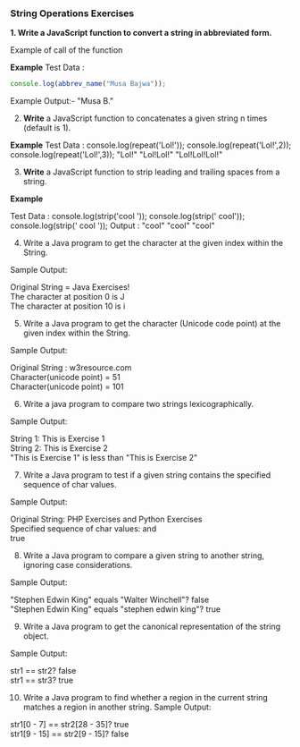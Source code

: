 ### String Operations Exercises

**1. Write a JavaScript function to convert a string in abbreviated form.** 

Example of call of the function

**Example**
Test Data :
```js
console.log(abbrev_name("Musa Bajwa"));
```
Example Output:- 
"Musa B."

2. **Write** a JavaScript function to concatenates a given string n times (default is 1).

**Example**
Test Data :
console.log(repeat('Lol!'));
console.log(repeat('Lol!',2));
console.log(repeat('Lol!',3));
"Lol!"
"Lol!Lol!"
"Lol!Lol!Lol!"

3. **Write** a JavaScript function to strip leading and trailing spaces from a string.

**Example**

Test Data :
console.log(strip('cool '));
console.log(strip(' cool'));
console.log(strip(' cool '));
Output :
"cool"
"cool"
"cool"

4. Write a Java program to get the character at the given index within the String. 

Sample Output:

Original String = Java Exercises!                                                                             
The character at position 0 is J                                                                              
The character at position 10 is i 

5. Write a Java program to get the character (Unicode code point) at the given index within the String. 

Sample Output:

Original String : w3resource.com                                                                              
Character(unicode point) = 51                                                                                 
Character(unicode point) = 101 

6. Write a java program to compare two strings lexicographically. 

Sample Output:

String 1: This is Exercise 1                                                                                  
String 2: This is Exercise 2                                                                                  
"This is Exercise 1" is less than "This is Exercise 2"

7. Write a Java program to test if a given string contains the specified sequence of char values.

Sample Output:

Original String: PHP Exercises and Python Exercises                                                           
Specified sequence of char values: and                                                                        
true 

8. Write a Java program to compare a given string to another string, ignoring case considerations.

Sample Output:

"Stephen Edwin King" equals "Walter Winchell"? false                                                          
"Stephen Edwin King" equals "stephen edwin king"? true 

9. Write a Java program to get the canonical representation of the string object.

Sample Output:

str1 == str2? false                                                                                           
str1 == str3? true

10. Write a Java program to find whether a region in the current string matches a region in another string.
Sample Output:

str1[0 - 7] == str2[28 - 35]? true                                                                            
str1[9 - 15] == str2[9 - 15]? false 